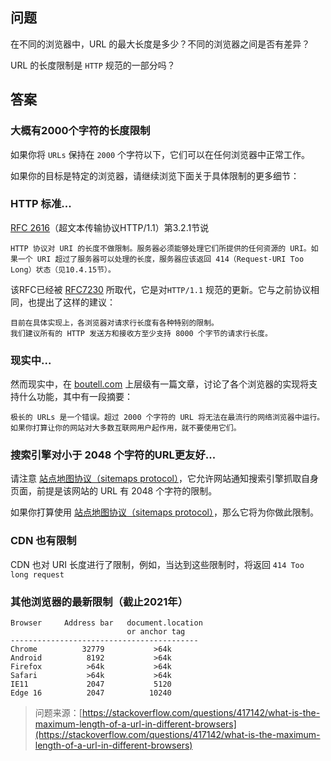 ## 问题

在不同的浏览器中，URL 的最大长度是多少？不同的浏览器之间是否有差异？

URL 的长度限制是 `HTTP` 规范的一部分吗？

## 答案

### 大概有2000个字符的长度限制

如果你将 `URLs` 保持在 `2000` 个字符以下，它们可以在任何浏览器中正常工作。

如果你的目标是特定的浏览器，请继续浏览下面关于具体限制的更多细节：

### HTTP 标准...

[RFC 2616](http://www.faqs.org/rfcs/rfc2616.html)（超文本传输协议HTTP/1.1）第3.2.1节说

    HTTP 协议对 URI 的长度不做限制。服务器必须能够处理它们所提供的任何资源的 URI。如果一个 URI 超过了服务器可以处理的长度，服务器应该返回 414（Request-URI Too Long）状态（见10.4.15节）。

该RFC已经被 [RFC7230](https://www.rfc-editor.org/rfc/rfc7230#section-3.1.1) 所取代，它是对`HTTP/1.1` 规范的更新。它与之前协议相同，也提出了这样的建议：

    目前在具体实现上，各浏览器对请求行长度有各种特别的限制。
    我们建议所有的 HTTP 发送方和接收方至少支持 8000 个字节的请求行长度。

### 现实中...

然而现实中，在 [boutell.com](boutell.com) 上层级有一篇文章，讨论了各个浏览器的实现将支持什么功能，其中有一段摘要：

    极长的 URLs 是一个错误。超过 2000 个字符的 URL 将无法在最流行的网络浏览器中运行。
    如果你打算让你的网站对大多数互联网用户起作用，就不要使用它们。

### 搜索引擎对小于 2048 个字符的URL更友好...

请注意 [站点地图协议（sitemaps protocol）](https://www.sitemaps.org/protocol.html)，它允许网站通知搜索引擎抓取自身页面，前提是该网站的 URL 有 2048 个字符的限制。

如果你打算使用 [站点地图协议（sitemaps protocol）](https://www.sitemaps.org/protocol.html)，那么它将为你做此限制。

### CDN 也有限制

CDN 也对 URI 长度进行了限制，例如，当达到这些限制时，将返回 `414 Too long request`

### 其他浏览器的最新限制（截止2021年）

    Browser     Address bar   document.location
                              or anchor tag
    ------------------------------------------
    Chrome          32779           >64k
    Android          8192           >64k
    Firefox          >64k           >64k
    Safari           >64k           >64k
    IE11             2047           5120
    Edge 16          2047          10240

> 问题来源：[https://stackoverflow.com/questions/417142/what-is-the-maximum-length-of-a-url-in-different-browsers](https://stackoverflow.com/questions/417142/what-is-the-maximum-length-of-a-url-in-different-browsers)